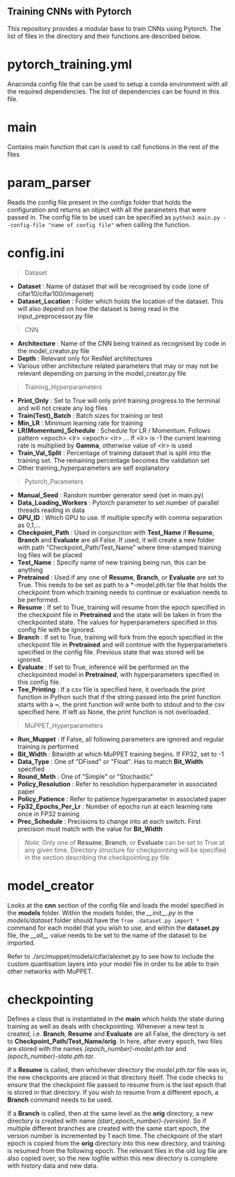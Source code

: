 **Training CNNs with Pytorch** 
------------------------------
This repository provides a modular base to train CNNs using Pytorch. The list of files in the directory and their functions are described below. 

pytorch\_training.yml
=======================
Anaconda config file that can be used to setup a conda environment with all the required dependencies. The list of dependencies can be found in this file.

main
====
Contains main function that can is used to call functions in the rest of the files 

param\_parser
==================
Reads the config file present in the configs folder that holds the configuration and returns an object with all the parameters that were passed in. The config file to be used can be specified as `python3 main.py --config-file "name of config file"` when calling the function. 

config.ini
==========
> Dataset
- **Dataset** : Name of dataset that will be recognised by code (one of cifar10/cifar100/imagenet)
- **Dataset\_Location** : Folder which holds the location of the dataset. This will also depend on how the dataset is being read in the input\_preprocessor.py file

> CNN
- **Architecture** : Name of the CNN being trained as recognised by code in the model\_creator.py file
- **Depth** : Relevant only for ResNet architectures
- Various other architecture related parameters that may or may not be relevant depending on parsing in the model\_creator.py file

> Training\_Hyperparameters
- **Print\_Only** : Set to True will only print training progress to the terminal and will not create any log files 
- **Train(Test)\_Batch** : Batch sizes for training or test
- **Min_LR** : Minimum learning rate for training
- **LR(Momentum)\_Schedule** : Schedule for LR / Momentum. Follows pattern \<epoch\> \<lr\> \<epoch\> \<lr\> ... If \<lr\> is -1 the current learning rate is multiplied by **Gamma**, otherwise value of \<lr\> is used
- **Train\_Val\_Split** : Percentage of training dataset that is split into the training set. The remaining percentage becomes the validation set
- Other training\_hyperparameters are self explanatory 

> Pytorch\_Parameters
- **Manual\_Seed** : Random number generator seed (set in main.py)
- **Data\_Loading\_Workers** : Pytorch parameter to set number of parallel threads reading in data 
- **GPU\_ID** : Which GPU to use. If multiple specify with comma separation as 0,1,... 
- **Checkpoint\_Path** : Used in conjunction with **Test\_Name** if **Resume**, **Branch** and **Evaluate** are all False. If used, it will create a new folder with path "Checkpoint\_Path/Test\_Name" where time-stamped training log files will be placed 
- **Test\_Name** : Specify name of new training being run, this can be anything
- **Pretrained** : Used if any one of **Resume**, **Branch**, or **Evaluate** are set to True. This needs to be set as path to a \*-model.pth.tar file that holds the checkpoint from which training needs to continue or evaluation needs to be performed. 
- **Resume** : If set to True, training will resume from the epoch specified in the checkpoint file in **Pretrained** and the state will be taken in from the checkpointed state. The values for hyperparameters specified in this config file with be ignored. 
- **Branch** : If set to True, training will fork from the epoch specified in the checkpoint file in **Pretrained** and will continue with the hyperparameters specified in the config file. Previous state that was stored will be ignored. 
- **Evaluate** : If set to True, inference will be performed on the checkpointed model in **Pretrained**, with hyperparameters specified in this config file. 
- **Tee\_Printing** : If a csv file is specified here, it overloads the print function in Python such that if the string passed into the print function starts with a **~**, the print function will write both to stdout and to the csv specified here. If left as None, the print function is not overloaded. 

> MuPPET\_Hyperparameters
- **Run\_Muppet** : If False, all following parameters are ignored and regular training is performed 
- **Bit\_Width** : Bitwidth at which MuPPET training begins. If FP32, set to -1 
- **Data\_Type** : One of "DFixed" or "Float". Has to match **Bit\_Width** specified
- **Round\_Meth** : One of "Simple" or "Stochastic"
- **Policy\_Resolution** : Refer to resolution hyperparameter in associated paper  
- **Policy\_Patience** : Refer to patience hyperparameter in associated paper
- **Fp32\_Epochs\_Per\_Lr** : Number of epochs run at each learning rate once in FP32 training  
- **Prec\_Schedule** : Precisions to change into at each switch. First precision must match with the value for **Bit\_Width**

> *Note*: Only one of **Resume**, **Branch**, or **Evaluate** can be set to True at any given time. Directory structure for checkpointing will be specified in the section describing the checkpointing.py file.

model\_creator
==============
Looks at the **cnn** section of the config file and loads the model specified in the **models** folder. Within the models folder, the *\_\_init\_\_.py* in the *models/dataset* folder should have the `from .dataset.py import *` command for each model that you wish to use, and within the **dataset.py** file, the *\_\_all\_\_* value needs to be set to the name of the dataset to be imported. 

Refer to ./src/muppet/models/cifar/alexnet.py to see how to include the custom quantisation layers into your model file in order to be able to train other networks with MuPPET. 

checkpointing
=============
Defines a class that is instantiated in the **main** which holds the state during training as well as deals with checkpointing. 
Whenever a new test is created, i.e. **Branch**, **Resume** and **Evaluate** are all False, the directory is set to **Checkpoint\_Path/Test\_Name/orig**. In here, after every epoch, two files are stored with the names *(epoch\_number)-model.pth.tar* and *(epoch\_number)-state.pth.tar*. 

If a **Resume** is called, then whichever directory the *model.pth.tar* file was in, the new checkpoints are placed in that directory itself. The code checks to ensure that the checkpoint file passed to resume from is the last epoch that is stored in that directory. If you wish to resume from a different epoch, a **Branch** command needs to be used. 

If a **Branch** is called, then at the same level as the **orig** directory, a new directory is created with name *(start_epoch_number)-(version)*. So if multiple different branches are created with the same start epoch, the version number is incremented by 1 each time. The checkpoint of the start epoch is copied from the **orig** directory into this new directory, and training is resumed from the following epoch. The relevant files in the old log file are also copied over, so the new logfile within this new directory is complete with history data and new data. 
